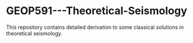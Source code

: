 # GEOP591---Theoretical-Seismology
This repository contains detailed derivation to some classical solutions in theoretical seismology. 
